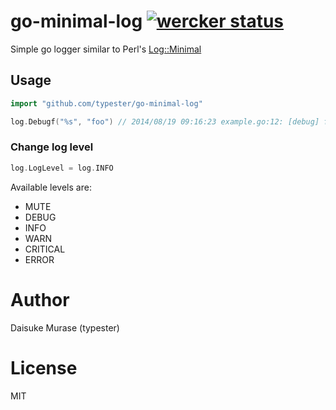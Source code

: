 # go-minimal-log [![wercker status](https://app.wercker.com/status/5dd4e07683beb9987a54af5e0fe653ce/s "wercker status")](https://app.wercker.com/project/bykey/5dd4e07683beb9987a54af5e0fe653ce)

Simple go logger similar to Perl's [Log::Minimal](http://search.cpan.org/dist/Log-Minimal/)

## Usage

```go
import "github.com/typester/go-minimal-log"

log.Debugf("%s", "foo") // 2014/08/19 09:16:23 example.go:12: [debug] foo

```

### Change log level

```go
log.LogLevel = log.INFO
```

Available levels are:

- MUTE
- DEBUG
- INFO
- WARN
- CRITICAL
- ERROR

# Author

Daisuke Murase (typester)

# License

MIT
